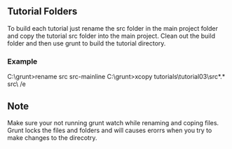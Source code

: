 ## Tutorial Folders
To build each tutorial just rename the src folder in the main project folder and copy the tutorial src folder into the main project.  Clean out the build folder and then use grunt to build the tutorial directory.

### Example
C:\grunt&gt;rename src src-mainline
C:\grunt&gt;xcopy tutorials\tutorial03\src\*.* src\ /e


## Note
Make sure your not running grunt watch while renaming and coping files.  Grunt locks the files and folders and will causes erorrs when you try to make changes to the direcotry.